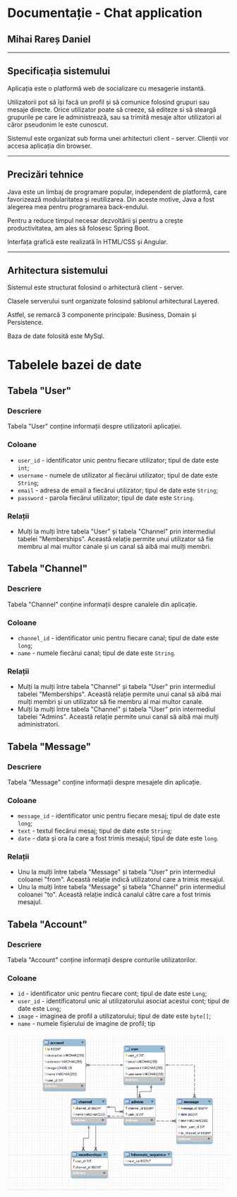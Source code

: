 # Documentație - Chat application
## Mihai Rareș Daniel

---

## Specificația sistemului
Aplicația este o platformă web de socializare cu mesagerie instantă.

Utilizatorii pot să își facă un profil și să comunice folosind grupuri sau mesaje directe. Orice utilizator poate să creeze, să editeze si să steargă grupurile pe care le administrează, sau sa trimită mesaje altor utilizatori al căror pseudonim le este cunoscut.

Sistemul este organizat sub forma unei arhitecturi client - server. Clienții vor accesa aplicația din browser.

---

## Precizări tehnice
Java este un limbaj de programare popular, independent de platformă, care favorizează modularitatea și reutilizarea. Din aceste motive, Java a fost alegerea mea pentru programarea back-endului.

Pentru a reduce timpul necesar dezvoltării și pentru a crește productivitatea, am ales să folosesc Spring Boot.

Interfața grafică este realizată în HTML/CSS și Angular.

---

## Arhitectura sistemului
Sistemul este structurat folosind o arhitectură client - server.

Clasele serverului sunt organizate folosind șablonul arhitectural Layered.

Astfel, se remarcă 3 componente principale: Business, Domain și Persistence.

Baza de date folosită este MySql.

# Tabelele bazei de date

## Tabela "User"

### Descriere
Tabela "User" conține informații despre utilizatorii aplicației.

### Coloane
- `user_id` - identificator unic pentru fiecare utilizator; tipul de date este `int`;
- `username` - numele de utilizator al fiecărui utilizator; tipul de date este `String`;
- `email` - adresa de email a fiecărui utilizator; tipul de date este `String`;
- `password` - parola fiecărui utilizator; tipul de date este `String`.

### Relații
- Mulți la mulți între tabela "User" și tabela "Channel" prin intermediul tabelei "Memberships". Această relație permite unui utilizator să fie membru al mai multor canale și un canal să aibă mai mulți membri.

## Tabela "Channel"

### Descriere
Tabela "Channel" conține informații despre canalele din aplicație.

### Coloane
- `channel_id` - identificator unic pentru fiecare canal; tipul de date este `long`;
- `name` - numele fiecărui canal; tipul de date este `String`.

### Relații
- Mulți la mulți între tabela "Channel" și tabela "User" prin intermediul tabelei "Memberships". Această relație permite unui canal să aibă mai mulți membri și un utilizator să fie membru al mai multor canale.
- Mulți la mulți între tabela "Channel" și tabela "User" prin intermediul tabelei "Admins". Această relație permite unui canal să aibă mai mulți administratori.

## Tabela "Message"

### Descriere
Tabela "Message" conține informații despre mesajele din aplicație.

### Coloane
- `message_id` - identificator unic pentru fiecare mesaj; tipul de date este `long`;
- `text` - textul fiecărui mesaj; tipul de date este `String`;
- `date` - data și ora la care a fost trimis mesajul; tipul de date este `long`.

### Relații
- Unu la mulți între tabela "Message" și tabela "User" prin intermediul coloanei "from". Această relație indică utilizatorul care a trimis mesajul.
- Unu la mulți între tabela "Message" și tabela "Channel" prin intermediul coloanei "to". Această relație indică canalul către care a fost trimis mesajul.

## Tabela "Account"

### Descriere
Tabela "Account" conține informații despre conturile utilizatorilor.

### Coloane
- `id` - identificator unic pentru fiecare cont; tipul de date este `Long`;
- `user_id` - identificatorul unic al utilizatorului asociat acestui cont; tipul de date este `Long`;
- `image` - imaginea de profil a utilizatorului; tipul de date este `byte[]`;
- `name` - numele fișierului de imagine de profil; tip

![diagrama baza de date](pictures/db-diagram.png "Diagrama bazei de date")
